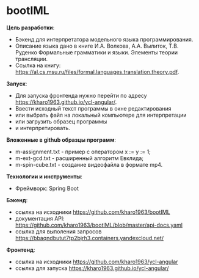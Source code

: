 # bootIML

**Цель разработки**:
* Бэкенд для интерпретатора модельного языка программирования.
* Описание языка дано в книге И.А. Волкова, А.А. Вылиток, Т.В. Руденко
  Формальные грамматики и языки. Элементы теории трансляции.
* Ссылка на книгу: https://al.cs.msu.ru/files/formal.languages.translation.theory.pdf.

**Запуск**:
* Для запуска фронтенда нужно перейти по адресу https://kharo1963.github.io/ycl-angular/.
* Ввести исходный текст программы в окне редактирования
* или выбрать файл на локальный компьютере для интерпретации
* или загрузить образец программы
* и интерпретировать.

**Вложенные в github образцы программ**:
* m-assignment.txt - пример с оператором x := y := 1;
* m-ext-gcd.txt - расширенный алгоритм Евклида;
* m-spin-cube.txt - создание видеофайла в формате mp4.

**Технологии и инструменты**:
* Фреймворк: Spring Boot

**Бэкенд**:
* ссылка на исходники https://github.com/kharo1963/bootIML
* документация API: https://github.com/kharo1963/bootIML/blob/master/api-docs.yaml
* ссылка для выполения запросов https://bbaqndbutut7tp2bjrh3.containers.yandexcloud.net/

**Фронтенд**:
* ссылка на исходники https://github.com/kharo1963/ycl-angular
* ссылка для запуска https://kharo1963.github.io/ycl-angular/


